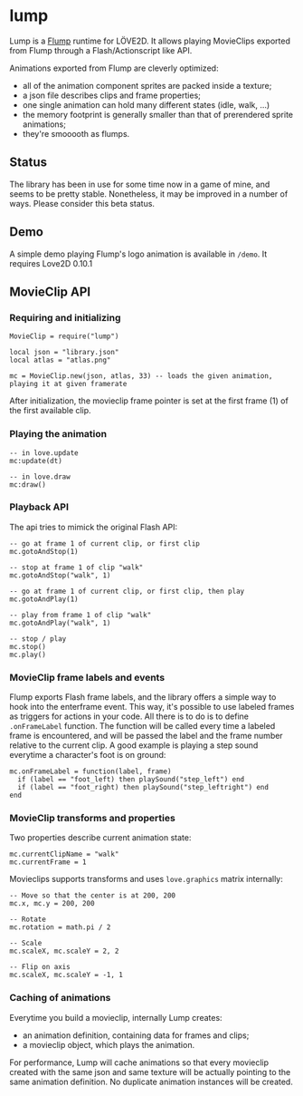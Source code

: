 # lump
Lump is a [Flump](https://github.com/tconkling/flump) runtime for LÖVE2D.
It allows playing MovieClips exported from Flump through a Flash/Actionscript like API.

Animations exported from Flump are cleverly optimized:

- all of the animation component sprites are packed inside a texture;
- a json file describes clips and frame properties;
- one single animation can hold many different states (idle, walk, ...)
- the memory footprint is generally smaller than that of prerendered sprite animations;
- they're smooooth as flumps.

## Status
The library has been in use for some time now in a game of mine, and seems to be pretty stable. Nonetheless, it may be improved in a number of ways. Please consider this beta status.

## Demo
A simple demo playing Flump's logo animation is available in `/demo`. It requires Love2D 0.10.1

## MovieClip API

### Requiring and initializing

```
MovieClip = require("lump")

local json = "library.json"
local atlas = "atlas.png"

mc = MovieClip.new(json, atlas, 33) -- loads the given animation, playing it at given framerate
```

After initialization, the movieclip frame pointer is set at the first frame (1) of the first available clip.

### Playing the animation

```
-- in love.update
mc:update(dt)

-- in love.draw
mc:draw()
```

### Playback API
The api tries to mimick the original Flash API:

```
-- go at frame 1 of current clip, or first clip
mc.gotoAndStop(1)

-- stop at frame 1 of clip "walk"
mc.gotoAndStop("walk", 1) 

-- go at frame 1 of current clip, or first clip, then play
mc.gotoAndPlay(1) 

-- play from frame 1 of clip "walk"
mc.gotoAndPlay("walk", 1) 

-- stop / play
mc.stop()
mc.play()
```

### MovieClip frame labels and events

Flump exports Flash frame labels, and the library offers a simple way to hook into the enterframe event.
This way, it's possible to use labeled frames as triggers for actions in your code.
All there is to do is to define `.onFrameLabel` function. The function will be called every time a labeled frame is encountered, and will be passed the label and the frame number relative to the current clip. A good example is playing a step sound everytime a character's foot is on ground:

```
mc.onFrameLabel = function(label, frame)
  if (label == "foot_left) then playSound("step_left") end
  if (label == "foot_right) then playSound("step_leftright") end
end
```

### MovieClip transforms and properties

Two properties describe current animation state:

```
mc.currentClipName = "walk"
mc.currentFrame = 1
```

Movieclips supports transforms and uses `love.graphics` matrix internally:

```
-- Move so that the center is at 200, 200
mc.x, mc.y = 200, 200 

-- Rotate
mc.rotation = math.pi / 2

-- Scale
mc.scaleX, mc.scaleY = 2, 2

-- Flip on axis
mc.scaleX, mc.scaleY = -1, 1
```

### Caching of animations
Everytime you build a movieclip, internally Lump creates:

- an animation definition, containing data for frames and clips;
- a movieclip object, which plays the animation.

For performance, Lump will cache animations so that every movieclip created with the same json and same texture will be actually pointing to the same animation definition. No duplicate animation instances will be created.

